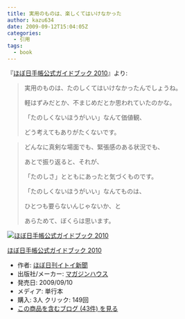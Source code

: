 ```yaml
---
title: 実用のものは、楽しくてはいけなかった
author: kazu634
date: 2009-09-12T15:04:05Z
categories:
  - 引用
tags:
  - book
---
```

<div class="section">
<p>
    『<a href="http://d.hatena.ne.jp/asin/4838720157" onclick="__gaTracker('send', 'event', 'outbound-article', 'http://d.hatena.ne.jp/asin/4838720157', 'ほぼ日手帳公式ガイドブック 2010');">ほぼ日手帳公式ガイドブック 2010</a>』より:
</p>

<blockquote>
<p>
      実用のものは、たのしくてはいけなかったんでしょうね。
</p>

<p>
      軽はずみだとか、不まじめだとか思われていたのかな。
</p>

<p>
      「たのしくないほうがいい」なんて価値観、
</p>

<p>
      どう考えてもありがたくないです。
</p>
</blockquote>

<blockquote>
<p>
      どんなに真剣な場面でも、緊張感のある状況でも、
</p>

<p>
      あとで振り返ると、それが、
</p>

<p>
      「たのしさ」とともにあったと気づくものです。
</p>

<p>
      「たのしくないほうがいい」なんてものは、
</p>

<p>
      ひとつも要らないんじゃないか、と
</p>

<p>
      あらためて、ぼくらは思います。
</p>
</blockquote>

<div class="hatena-asin-detail">
<a href="http://www.amazon.co.jp/dp/4838720157/?tag=hatena_st1-22&ascsubtag=d-7ibv" onclick="__gaTracker('send', 'event', 'outbound-article', 'http://www.amazon.co.jp/dp/4838720157/?tag=hatena_st1-22&ascsubtag=d-7ibv', '');"><img src="https://images-na.ssl-images-amazon.com/images/I/41cgFrarUJL._SL160_.jpg" class="hatena-asin-detail-image" alt="ほぼ日手帳公式ガイドブック 2010" title="ほぼ日手帳公式ガイドブック 2010" /></a></p>

<div class="hatena-asin-detail-info">
<p class="hatena-asin-detail-title">
<a href="http://www.amazon.co.jp/dp/4838720157/?tag=hatena_st1-22&ascsubtag=d-7ibv" onclick="__gaTracker('send', 'event', 'outbound-article', 'http://www.amazon.co.jp/dp/4838720157/?tag=hatena_st1-22&ascsubtag=d-7ibv', 'ほぼ日手帳公式ガイドブック 2010');">ほぼ日手帳公式ガイドブック 2010</a>
</p>

<ul>
<li>
<span class="hatena-asin-detail-label">作者:</span> <a href="http://d.hatena.ne.jp/keyword/%A4%DB%A4%DC%C6%FC%B4%A9%A5%A4%A5%C8%A5%A4%BF%B7%CA%B9" onclick="__gaTracker('send', 'event', 'outbound-article', 'http://d.hatena.ne.jp/keyword/%A4%DB%A4%DC%C6%FC%B4%A9%A5%A4%A5%C8%A5%A4%BF%B7%CA%B9', 'ほぼ日刊イトイ新聞');" class="keyword">ほぼ日刊イトイ新聞</a>
</li>
<li>
<span class="hatena-asin-detail-label">出版社/メーカー:</span> <a href="http://d.hatena.ne.jp/keyword/%A5%DE%A5%AC%A5%B8%A5%F3%A5%CF%A5%A6%A5%B9" onclick="__gaTracker('send', 'event', 'outbound-article', 'http://d.hatena.ne.jp/keyword/%A5%DE%A5%AC%A5%B8%A5%F3%A5%CF%A5%A6%A5%B9', 'マガジンハウス');" class="keyword">マガジンハウス</a>
</li>
<li>
<span class="hatena-asin-detail-label">発売日:</span> 2009/09/10
</li>
<li>
<span class="hatena-asin-detail-label">メディア:</span> 単行本
</li>
<li>
<span class="hatena-asin-detail-label">購入</span>: 3人 <span class="hatena-asin-detail-label">クリック</span>: 149回
</li>
<li>
<a href="http://d.hatena.ne.jp/asin/4838720157" onclick="__gaTracker('send', 'event', 'outbound-article', 'http://d.hatena.ne.jp/asin/4838720157', 'この商品を含むブログ (43件) を見る');" target="_blank">この商品を含むブログ (43件) を見る</a>
</li>
</ul>
</div>

<div class="hatena-asin-detail-foot">
</div>
</div>
</div>
